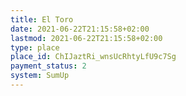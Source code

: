 ```yaml
---
title: El Toro
date: 2021-06-22T21:15:58+02:00
lastmod: 2021-06-22T21:15:58+02:00
type: place
place_id: ChIJaztRi_wnsUcRhtyLfU9c7Sg
payment_status: 2
system: SumUp
---
```

